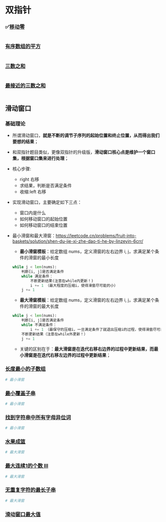 # 双指针



### ✅[移动零](https://leetcode.cn/problems/move-zeroes/)

```

```



### [有序数组的平方](https://leetcode.cn/problems/squares-of-a-sorted-array/)

```

```



### [三数之和](https://leetcode-cn.com/problems/3sum/)

```

```



### [最接近的三数之和](https://leetcode-cn.com/problems/3sum-closest/)

```

```



## 滑动窗口



### 基础理论

- 所谓滑动窗口，**就是不断的调节子序列的起始位置和终止位置，从而得出我们要想的结果**；

- 和双指针题目类似，更像双指针的升级版，**滑动窗口核心点是维护一个窗口集，根据窗口集来进行处理**；

- 核心步骤:

  - right 右移
  - 求结果，判断是否满足条件
  - 收缩:left 右移

- 实现滑动窗口，主要确定如下三点：

  - 窗口内是什么
  - 如何移动窗口的起始位置
  - 如何移动窗口的结束位置

- 最小滑窗和最大滑窗：https://leetcode.cn/problems/fruit-into-baskets/solution/shen-du-jie-xi-zhe-dao-ti-he-by-linzeyin-6crr/

  - **最小滑窗模板**：给定数组 nums，定义滑窗的左右边界 i, j，求满足某个条件的滑窗的最小长度

  ```python
  while j < len(nums):
      判断[i, j]是否满足条件
      while 满足条件：
          不断更新结果(注意在while内更新！)
          i += 1 （最大程度的压缩i，使得滑窗尽可能的小）
      j += 1
  ```

  - **最大滑窗模板**：给定数组 nums，定义滑窗的左右边界 i, j，求满足某个条件的滑窗的最大长度

  ```python
  while j < len(nums):
      判断[i, j]是否满足条件
      while 不满足条件：
          i += 1 （最保守的压缩i，一旦满足条件了就退出压缩i的过程，使得滑窗尽可能的大）
      不断更新结果（注意在while外更新！）
      j += 1
  ```

  - 关键的区别在于：**最大滑窗是在迭代右移右边界的过程中更新结果，而最小滑窗是在迭代右移左边界的过程中更新结果**；



### [长度最小的子数组](https://leetcode-cn.com/problems/minimum-size-subarray-sum/) 

```python
# 最小滑窗
```



### [最小覆盖子串](https://leetcode-cn.com/problems/minimum-window-substring/)  

```python
# 最小滑窗
```



### [找到字符串中所有字母异位词](https://leetcode.cn/problems/find-all-anagrams-in-a-string/)

```py
# 最小滑窗
```



### [水果成篮](https://leetcode.cn/problems/fruit-into-baskets/)

```py
# 最大滑窗
```



### [最大连续1的个数 III](https://leetcode.cn/problems/max-consecutive-ones-iii/) 

```python
# 最大滑窗
```



### [无重复字符的最长子串](https://leetcode-cn.com/problems/longest-substring-without-repeating-characters/) 

```python
# 最大滑窗
```



### [滑动窗口最大值](https://leetcode-cn.com/problems/sliding-window-maximum/)

```python

```

